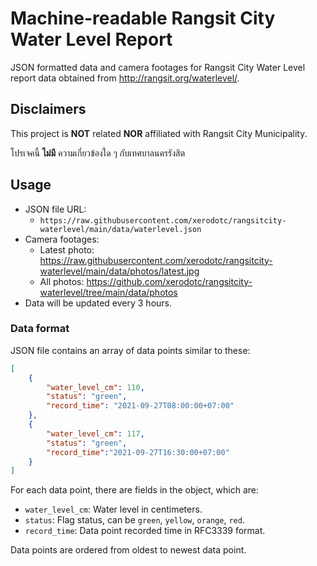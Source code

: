 # Machine-readable Rangsit City Water Level Report

JSON formatted data and camera footages for Rangsit City Water Level report data obtained from http://rangsit.org/waterlevel/.

## Disclaimers

This project is **NOT** related **NOR** affiliated with Rangsit City Municipality.

โปรเจคนี้ **ไม่มี** ความเกี่ยวข้องใด ๆ กับเทศบาลนครรังสิต

## Usage

* JSON file URL:
    * `https://raw.githubusercontent.com/xerodotc/rangsitcity-waterlevel/main/data/waterlevel.json`
* Camera footages:
    * Latest photo: https://raw.githubusercontent.com/xerodotc/rangsitcity-waterlevel/main/data/photos/latest.jpg
    * All photos: https://github.com/xerodotc/rangsitcity-waterlevel/tree/main/data/photos
* Data will be updated every 3 hours.

### Data format

JSON file contains an array of data points similar to these:
```json
[
    {
        "water_level_cm": 110,
        "status": "green",
        "record_time": "2021-09-27T08:00:00+07:00"
    },
    {
        "water_level_cm": 117,
        "status": "green",
        "record_time":"2021-09-27T16:30:00+07:00"
    }
]
```

For each data point, there are fields in the object, which are:
* `water_level_cm`: Water level in centimeters.
* `status`: Flag status, can be `green`, `yellow`, `orange`, `red`.
* `record_time`: Data point recorded time in RFC3339 format.

Data points are ordered from oldest to newest data point.
